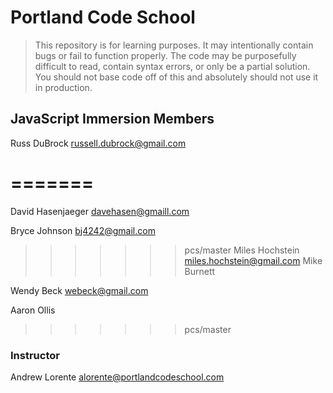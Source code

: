 # Portland Code School

> This repository is for learning purposes. It may intentionally contain bugs or
fail to function properly. The code may be purposefully difficult to read,
contain syntax errors, or only be a partial solution. You should not base code
off of this and absolutely should not use it in production.

## JavaScript Immersion Members



Russ DuBrock
russell.dubrock@gmail.com

=======
=======
David Hasenjaeger
davehasen@gmaill.com

Bryce Johnson
bj4242@gmail.com  

>>>>>>> pcs/master
Miles Hochstein
miles.hochstein@gmail.com
Mike Burnett

Wendy Beck
webeck@gmail.com

Aaron Ollis
>>>>>>> pcs/master

### Instructor

Andrew Lorente
alorente@portlandcodeschool.com
